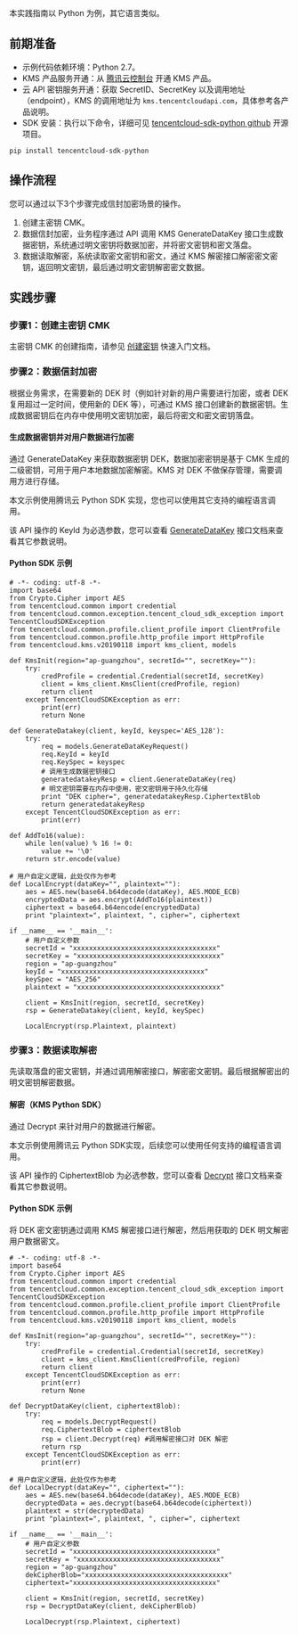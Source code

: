 本实践指南以 Python 为例，其它语言类似。
## 前期准备

- 示例代码依赖环境：Python 2.7。
- KMS 产品服务开通：从 [腾讯云控制台](https://console.cloud.tencent.com/kms2) 开通 KMS 产品。
- 云 API 密钥服务开通：获取 SecretID、SecretKey 以及调用地址（endpoint），KMS 的调用地址为 `kms.tencentcloudapi.com`，具体参考各产品说明。
- SDK 安装：执行以下命令，详细可见 [tencentcloud-sdk-python github](https://github.com/TencentCloud/tencentcloud-sdk-python) 开源项目。

```
pip install tencentcloud-sdk-python
```

## 操作流程

您可以通过以下3个步骤完成信封加密场景的操作。

1. 创建主密钥 CMK。
2. 数据信封加密，业务程序通过 API 调用 KMS GenerateDataKey 接口生成数据密钥，系统通过明文密钥将数据加密，并将密文密钥和密文落盘。
3. 数据读取解密，系统读取密文密钥和密文，通过 KMS 解密接口解密密文密钥，返回明文密钥，最后通过明文密钥解密密文数据。

## 实践步骤

### 步骤1：创建主密钥 CMK

主密钥 CMK 的创建指南，请参见 [创建密钥](https://cloud.tencent.com/document/product/573/38383) 快速入门文档。

### 步骤2：数据信封加密

根据业务需求，在需要新的 DEK 时（例如针对新的用户需要进行加密，或者 DEK 复用超过一定时间，使用新的 DEK 等），可通过 KMS 接口创建新的数据密钥。生成数据密钥后在内存中使用明文密钥加密，最后将密文和密文密钥落盘。

#### 生成数据密钥并对用户数据进行加密

通过 GenerateDataKey 来获取数据密钥 DEK，数据加密密钥是基于 CMK 生成的二级密钥，可用于用户本地数据加密解密。KMS 对 DEK 不做保存管理，需要调用方进行存储。

本文示例使用腾讯云 Python SDK 实现，您也可以使用其它支持的编程语言调用。

该 API 操作的 KeyId 为必选参数，您可以查看 [GenerateDataKey](https://cloud.tencent.com/document/product/573/34419) 接口文档来查看其它参数说明。

#### Python SDK 示例

```
# -*- coding: utf-8 -*-
import base64
from Crypto.Cipher import AES
from tencentcloud.common import credential
from tencentcloud.common.exception.tencent_cloud_sdk_exception import TencentCloudSDKException
from tencentcloud.common.profile.client_profile import ClientProfile
from tencentcloud.common.profile.http_profile import HttpProfile
from tencentcloud.kms.v20190118 import kms_client, models

def KmsInit(region="ap-guangzhou", secretId="", secretKey=""):
    try:
        credProfile = credential.Credential(secretId, secretKey)
        client = kms_client.KmsClient(credProfile, region)
        return client
    except TencentCloudSDKException as err:
        print(err)
        return None

def GenerateDatakey(client, keyId, keyspec='AES_128'):
    try:
        req = models.GenerateDataKeyRequest()
        req.KeyId = keyId
        req.KeySpec = keyspec
        # 调用生成数据密钥接口
        generatedatakeyResp = client.GenerateDataKey(req)
        # 明文密钥需要在内存中使用，密文密钥用于持久化存储
        print "DEK cipher=", generatedatakeyResp.CiphertextBlob
        return generatedatakeyResp
    except TencentCloudSDKException as err:
        print(err)

def AddTo16(value):
    while len(value) % 16 != 0:
        value += '\0'
    return str.encode(value)

# 用户自定义逻辑，此处仅作为参考
def LocalEncrypt(dataKey="", plaintext=""):
    aes = AES.new(base64.b64decode(dataKey), AES.MODE_ECB)
    encryptedData = aes.encrypt(AddTo16(plaintext))
    ciphertext = base64.b64encode(encryptedData)
    print "plaintext=", plaintext, ", cipher=", ciphertext

if __name__ == '__main__':
    # 用户自定义参数
    secretId = "xxxxxxxxxxxxxxxxxxxxxxxxxxxxxxxxxxxx"
    secretKey = "xxxxxxxxxxxxxxxxxxxxxxxxxxxxxxxxxxxx"
    region = "ap-guangzhou"
    keyId = "xxxxxxxxxxxxxxxxxxxxxxxxxxxxxxxxxxxx"
    keySpec = "AES_256"
    plaintext = "xxxxxxxxxxxxxxxxxxxxxxxxxxxxxxxxxxxx"

    client = KmsInit(region, secretId, secretKey)
    rsp = GenerateDatakey(client, keyId, keySpec)

    LocalEncrypt(rsp.Plaintext, plaintext)
```

### 步骤3：数据读取解密

先读取落盘的密文密钥，并通过调用解密接口，解密密文密钥。最后根据解密出的明文密钥解密数据。

#### 解密（KMS Python SDK）

通过 Decrypt 来针对用户的数据进行解密。

本文示例使用腾讯云 Python SDK实现，后续您可以使用任何支持的编程语言调用。

该 API 操作的 CiphertextBlob 为必选参数，您可以查看 [Decrypt](https://cloud.tencent.com/document/product/573/34429) 接口文档来查看其它参数说明。

#### Python SDK 示例

将 DEK 密文密钥通过调用 KMS 解密接口进行解密，然后用获取的 DEK 明文解密用户数据密文。

```
# -*- coding: utf-8 -*-
import base64
from Crypto.Cipher import AES
from tencentcloud.common import credential
from tencentcloud.common.exception.tencent_cloud_sdk_exception import TencentCloudSDKException
from tencentcloud.common.profile.client_profile import ClientProfile
from tencentcloud.common.profile.http_profile import HttpProfile
from tencentcloud.kms.v20190118 import kms_client, models

def KmsInit(region="ap-guangzhou", secretId="", secretKey=""):
    try:
        credProfile = credential.Credential(secretId, secretKey)
        client = kms_client.KmsClient(credProfile, region)
        return client
    except TencentCloudSDKException as err:
        print(err)
        return None

def DecryptDataKey(client, ciphertextBlob):
    try:
        req = models.DecryptRequest()
        req.CiphertextBlob = ciphertextBlob
        rsp = client.Decrypt(req) #调用解密接口对 DEK 解密
        return rsp
    except TencentCloudSDKException as err:
        print(err)

# 用户自定义逻辑，此处仅作为参考
def LocalDecrypt(dataKey="", ciphertext=""):
    aes = AES.new(base64.b64decode(dataKey), AES.MODE_ECB)
    decryptedData = aes.decrypt(base64.b64decode(ciphertext))
    plaintext = str(decryptedData)
    print "plaintext=", plaintext, ", cipher=", ciphertext

if __name__ == '__main__':
    # 用户自定义参数
    secretId = "xxxxxxxxxxxxxxxxxxxxxxxxxxxxxxxxxxxx"
    secretKey = "xxxxxxxxxxxxxxxxxxxxxxxxxxxxxxxxxxxx"
    region = "ap-guangzhou"
    dekCipherBlob="xxxxxxxxxxxxxxxxxxxxxxxxxxxxxxxxxxxx"
    ciphertext="xxxxxxxxxxxxxxxxxxxxxxxxxxxxxxxxxxxx"
    
    client = KmsInit(region, secretId, secretKey)
    rsp = DecryptDataKey(client, dekCipherBlob)

    LocalDecrypt(rsp.Plaintext, ciphertext)
```


